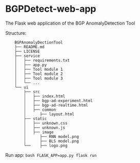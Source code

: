 # BGPDetect-web-app
The Flask web application of the BGP AnomalyDetection Tool

Structure:
```
	BGPAnomalyDectionTool
	├── README.md
	├── LICENSE
	├── service
	│   ├── requirements.txt
	│   ├── app.py
	│   ├── Tool module 1
	│   ├── Tool module 2
	│   ├── Tool module 3
	│   └── ...
	└── ui
		├── src
		│   ├── index.html
		│	├── bgp-ad-experiment.html
		│ 	├── bgp-ad-realtime.html
		│	├── common
		│	   ├── layout.html
		├── static
		│ 	├── unknown.css
		│ 	├── unknown.js
		│	├── image
		│	   ├── RNN model.png
		│	   ├── BLS model.png
		└──	   ├── logo.png
```

Run app:
    ```bash
    FLASK_APP=app.py flask run
    ```
